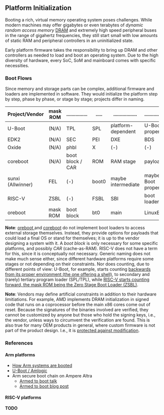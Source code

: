 ## Platform Initialization

Booting a rich, virtual memory operating system poses challenges. While modern
machines may offer gigabytes or even terabytes of _dynamic random access memory_
[DRAM](https://en.wikipedia.org/wiki/Dynamic_random-access_memory) and extremely
high speed peripheral buses in the range of gigahertz frequencies, they still
start small with low amounts of static RAM and peripheral controllers in an
uninitialized state.

Early platform firmware takes the responsibility to bring up DRAM and other
controllers as needed to load and boot an operating system. Due to the high
diversity of hardware, every SoC, SoM and mainboard comes with specific
necessities.

### Boot Flows

Since memory and storage parts can be complex, additional firmware and loaders
are implemented in software. They would initialize the platform step by step,
phase by phase, or stage by stage; projects differ in naming.

| Project/Vendor    | mask ROM | ................ | ..... | .................. | ................... | .......... |
| ----------------- | -------- | ---------------- | ----- | ------------------ | ------------------- | ---------- |
| U-Boot            |   (N/A)  |       TPL        |  SPL  | platform-dependent |     U-Boot proper   | OS         |
| EDK2              |   (N/A)  |       SEC        |  PEI  |        DXE         |         BDS         | payload/OS |
| Oxide             |   (N/A)  |       phbl       |   X   |        (-)         |         (-)         |     OS     |
| coreboot          |   (N/A)  | boot block / CAR |  ROM  |     RAM stage      |       payload       |     OS     |
| sunxi (Allwinner) |    FEL   |       (-)        | boot0 | maybe intermediate | maybe U-Boot proper |     OS     |
| RISC-V            |   ZSBL   |       (-)        |  FSBL |        SBI         |     boot loader     |     OS     |
| oreboot           | mask ROM |    boot block    |  bt0  |        main        |      LinuxBoot      |     OS     |

**Note**:
[oreboot
](https://github.com/oreboot/oreboot/tree/main/Documentation/boot-flow.md) and
[coreboot](https://doc.coreboot.org/getting_started/architecture.html) do not
implement boot loaders to access external storage themselves. Instead, they
provide options for payloads that could load a final OS or stand for themselves;
it is up to the vendor designing a system with it. A _boot block_ is only
necessary for some specific platforms, and possibly _CAR_ (cache-as-RAM).
RISC-V does not have a term for this, since it is conceptually not necessary.
Generic naming does not make much sense either, since different hardware
platforms require some stages or not depending on their constraints. Nor does
counting, due to different points of view: U-Boot, for example, starts counting
[backwards from its proper environment (the one offering a shell)](
https://u-boot.readthedocs.io/en/latest/develop/spl.html#u-boot-boot-phases), to
secondary and (rarely) tertiary program loader (SPL/TPL), while
[RISC-V starts counting forward, the mask ROM being the Zero Stage Boot Loader
(ZSBL)](https://riscv.org/wp-content/uploads/2019/12/Summit_bootflow.pdf).

**Note**:
Vendors may define artificial constraints in addition to their hardware
limitiations. For example, AMD implements DRAM initialization in signed code
that runs on a coprocessor before the main x86 cores come out of reset.
Because the signatures of the binaries involved are verified, they cannot be
customized by anyone but those who hold the signing keys, i.e., the vendor,
unless ways to circumvent the verification are found. This is also true for many
OEM products in general, where custom firmware is not part of the product
design. I.e., it is [protected against modification](platform-security.md).

### References

#### Arm platforms

- [How Arm systems are booted](https://youtu.be/GXFw8SV-51g)
- [U-Boot / Amlogic](https://youtu.be/u0-swEMDFp0)
- Arm secure boot chain on Ampere Altra
  * [Armed to boot talk](https://youtu.be/i2IG6Au34xM)
  * [Armed to boot blog post](https://blog.cloudflare.com/armed-to-boot/)

#### RISC-V platforms

**TODO**
